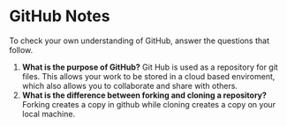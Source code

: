 # GitHub Notes

To check your own understanding of GitHub, answer the questions that follow.

1. **What is the purpose of GitHub?** Git Hub is used as a repository for git files. This allows your work to be stored in a cloud based enviroment, which also allows you to collaborate and share with others.
1. **What is the difference between forking and cloning a repository?** Forking creates a copy in github while cloning creates a copy on your local machine.